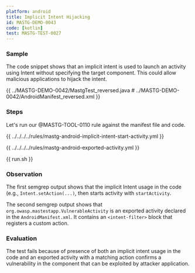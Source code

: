 ```yaml
---
platform: android
title: Implicit Intent Hijacking
id: MASTG-DEMO-0043
code: [kotlin]
test: MASTG-TEST-0027
---
```


### Sample

The code snippet shows that an implicit intent is used to launch an activity using Intent without specifying the target component. This could allow malicious applications to hijack the intent.

{{ ../MASTG-DEMO-0042/MastgTest_reversed.java # ../MASTG-DEMO-0042/AndroidManifest_reversed.xml }}

### Steps

Let's run our @MASTG-TOOL-0110 rule against the manifest file and code.

{{ ../../../../rules/mastg-android-implicit-intent-start-activity.yml }}

{{ ../../../../rules/mastg-android-exported-activity.yml }}

{{ run.sh }}

### Observation

The first semgrep output shows that the implicit Intent usage in the code (e.g., `Intent.setAction(...)`, then starts activity with `startActivity`.

The second semgrep output shows that `org.owasp.mastestapp.VulnerableActivity` is an exported activity declared in the `AndroidManifest.xml`. It contains an `<intent-filter>` block that registers a custom action.

### Evaluation

The test fails because of presence of both an implicit intent usage in the code and an exported activity with a matching action confirms a vulnerability in the component that can be exploited by attacker application.
